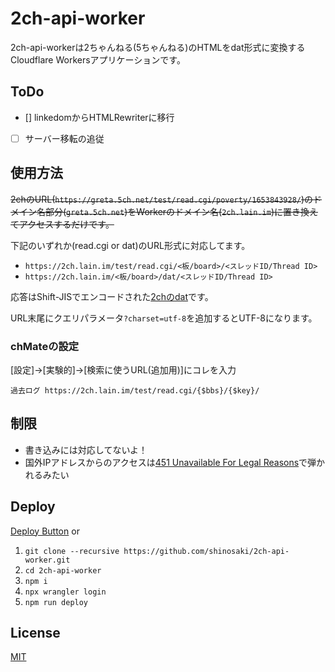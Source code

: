 # 2ch-api-worker

<!-- [![Deploy to Cloudflare Workers](https://deploy.workers.cloudflare.com/button)](https://deploy.workers.cloudflare.com/?url=https://github.com/shinosaki/2ch-api-worker) -->

2ch-api-workerは2ちゃんねる(5ちゃんねる)のHTMLをdat形式に変換するCloudflare Workersアプリケーションです。

## ToDo
- [] linkedomからHTMLRewriterに移行
<!-- - [ ] read.cgi ver 05系に対応 -->
- [ ] サーバー移転の追従  
  <!-- 例えば`https://5ch.net/poverty/1633076823/`にアクセスした場合`https://leia.5ch.net/test/read.cgi/poverty/1633076823/`ではなく`https://greta.5ch.net/test/read.cgi/poverty/1633076823/`にリダイレクトされて「datが存在しません。削除されたかURL間違ってますよ。」と返ってくる。 -->

## 使用方法
~~2chのURL(`https://greta.5ch.net/test/read.cgi/poverty/1653843928/`)のドメイン名部分(`greta.5ch.net`)をWorkerのドメイン名(`2ch.lain.im`)に置き換えてアクセスするだけです。~~  

下記のいずれか(read.cgi or dat)のURL形式に対応してます。

- `https://2ch.lain.im/test/read.cgi/<板/board>/<スレッドID/Thread ID>`
- `https://2ch.lain.im/<板/board>/dat/<スレッドID/Thread ID>`

応答はShift-JISでエンコードされた[2chのdat](https://info.5ch.net/index.php/Monazilla/develop/dat)です。  

URL末尾にクエリパラメータ`?charset=utf-8`を追加するとUTF-8になります。

### chMateの設定
[設定]→[実験的]→[検索に使うURL(追加用)]にコレを入力  
```
過去ログ https://2ch.lain.im/test/read.cgi/{$bbs}/{$key}/
```

## 制限
- 書き込みには対応してないよ！
- 国外IPアドレスからのアクセスは[451 Unavailable For Legal Reasons](https://ja.wikipedia.org/wiki/HTTP_451)で弾かれるみたい

## Deploy
[Deploy Button](https://deploy.workers.cloudflare.com/?url=https://github.com/shinosaki/2ch-api-worker) or

1. `git clone --recursive https://github.com/shinosaki/2ch-api-worker.git`
2. `cd 2ch-api-worker`
3. `npm i`
4. `npx wrangler login`
5. `npm run deploy`

## License
[MIT](https://raw.githubusercontent.com/shinosaki/2ch-api-worker/main/LICENSE)